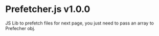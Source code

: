 # Prefetcher.js v1.0.0 
JS Lib to prefetch files for next page, you just need to pass an array to Prefecher obj.
